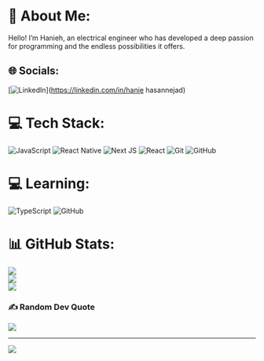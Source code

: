 # 💫 About Me:
Hello! I’m Hanieh, an electrical engineer who has developed a deep passion for programming and the endless possibilities it offers.
## 🌐 Socials:
[![LinkedIn](https://img.shields.io/badge/LinkedIn-%230077B5.svg?logo=linkedin&logoColor=white)](https://linkedin.com/in/hanie hasannejad) 

# 💻 Tech Stack:
![JavaScript](https://img.shields.io/badge/javascript-%23323330.svg?style=flat&logo=javascript&logoColor=%23F7DF1E) ![React Native](https://img.shields.io/badge/react_native-%2320232a.svg?style=flat&logo=react&logoColor=%2361DAFB) ![Next JS](https://img.shields.io/badge/Next-black?style=flat&logo=next.js&logoColor=white) ![React](https://img.shields.io/badge/react-%2320232a.svg?style=flat&logo=react&logoColor=%2361DAFB) ![Git](https://img.shields.io/badge/git-%23F05033.svg?style=flat&logo=git&logoColor=white) ![GitHub](https://img.shields.io/badge/github-%23121011.svg?style=flat&logo=github&logoColor=white)
# 💻 Learning:
 ![TypeScript](https://img.shields.io/badge/typescript-%2320232a.svg?style=flat&logo=react&logoColor=%2361DAFB)  ![GitHub](https://img.shields.io/badge/github-%23121011.svg?style=flat&logo=github&logoColor=white)
# 📊 GitHub Stats:
![](https://github-readme-stats.vercel.app/api?username=hanie-hhh&theme=cobalt&hide_border=true&include_all_commits=false&count_private=false)<br/>
![](https://github-readme-streak-stats.herokuapp.com/?user=hanie-hhh&theme=cobalt&hide_border=true)<br/>
![](https://github-readme-stats.vercel.app/api/top-langs/?username=hanie-hhh&theme=cobalt&hide_border=true&include_all_commits=false&count_private=false&layout=compact)

### ✍️ Random Dev Quote
![](https://quotes-github-readme.vercel.app/api?type=horizontal&theme=radical)

---
[![](https://visitcount.itsvg.in/api?id=hanie-hhh&icon=0&color=0)](https://visitcount.itsvg.in)

<!-- Proudly created with GPRM ( https://gprm.itsvg.in ) -->
